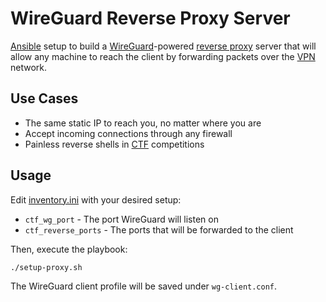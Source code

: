 # WireGuard Reverse Proxy Server
[Ansible](https://www.ansible.com/) setup to build a [WireGuard](https://www.wireguard.com/)-powered [reverse proxy](https://www.cloudflare.com/learning/cdn/glossary/reverse-proxy/) server that will allow any machine to reach the client by forwarding packets over the [VPN](https://en.wikipedia.org/wiki/Virtual_private_network) network.

## Use Cases
- The same static IP to reach you, no matter where you are
- Accept incoming connections through any firewall
- Painless reverse shells in [CTF](https://ctf101.org/) competitions

## Usage
Edit [inventory.ini](inventory.ini) with your desired setup:
- `ctf_wg_port` - The port WireGuard will listen on
- `ctf_reverse_ports` - The ports that will be forwarded to the client

Then, execute the playbook:
```bash
./setup-proxy.sh
```
The WireGuard client profile will be saved under `wg-client.conf`.
